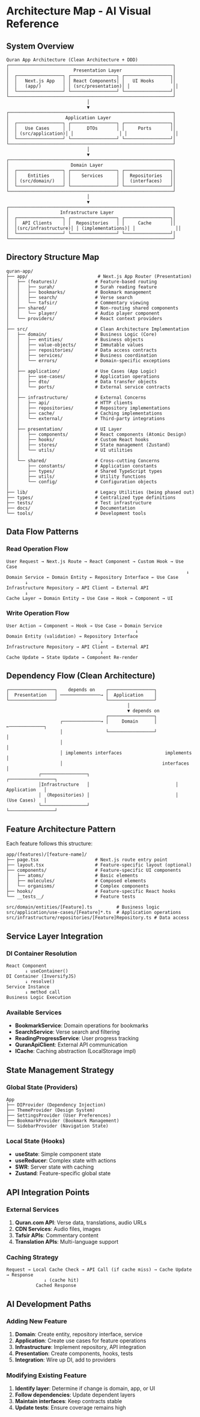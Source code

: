 # Architecture Map - AI Visual Reference

## System Overview

```
Quran App Architecture (Clean Architecture + DDD)
┌─────────────────────────────────────────────────────────────┐
│                        Presentation Layer                   │
│  ┌─────────────────┐ ┌─────────────────┐ ┌─────────────────┐│
│  │   Next.js App   │ │ React Components│ │   UI Hooks      ││
│  │   (app/)        │ │ (src/presentation)│ │                ││
│  └─────────────────┘ └─────────────────┘ └─────────────────┘│
└─────────────────────────────────────────────────────────────┘
                              │
                              ▼
┌─────────────────────────────────────────────────────────────┐
│                     Application Layer                       │
│  ┌─────────────────┐ ┌─────────────────┐ ┌─────────────────┐│
│  │   Use Cases     │ │      DTOs       │ │     Ports       ││
│  │ (src/application)│ │                 │ │                 ││
│  └─────────────────┘ └─────────────────┘ └─────────────────┘│
└─────────────────────────────────────────────────────────────┘
                              │
                              ▼
┌─────────────────────────────────────────────────────────────┐
│                       Domain Layer                          │
│  ┌─────────────────┐ ┌─────────────────┐ ┌─────────────────┐│
│  │    Entities     │ │    Services     │ │  Repositories   ││
│  │ (src/domain/)   │ │                 │ │  (interfaces)   ││
│  └─────────────────┘ └─────────────────┘ └─────────────────┘│
└─────────────────────────────────────────────────────────────┘
                              │
                              ▼
┌─────────────────────────────────────────────────────────────┐
│                   Infrastructure Layer                      │
│  ┌─────────────────┐ ┌─────────────────┐ ┌─────────────────┐│
│  │  API Clients    │ │  Repositories   │ │     Cache       ││
│  │(src/infrastructure)│ │ (implementations)│ │               ││
│  └─────────────────┘ └─────────────────┘ └─────────────────┘│
└─────────────────────────────────────────────────────────────┘
```

## Directory Structure Map

```
quran-app/
├── app/                          # Next.js App Router (Presentation)
│   ├── (features)/              # Feature-based routing
│   │   ├── surah/               # Surah reading feature
│   │   ├── bookmarks/           # Bookmark management
│   │   ├── search/              # Verse search
│   │   └── tafsir/              # Commentary viewing
│   ├── shared/                  # Non-routing shared components
│   │   └── player/              # Audio player component
│   └── providers/               # React context providers
│
├── src/                         # Clean Architecture Implementation
│   ├── domain/                  # Business Logic (Core)
│   │   ├── entities/            # Business objects
│   │   ├── value-objects/       # Immutable values
│   │   ├── repositories/        # Data access contracts
│   │   ├── services/            # Business coordination
│   │   └── errors/              # Domain-specific exceptions
│   │
│   ├── application/             # Use Cases (App Logic)
│   │   ├── use-cases/           # Application operations
│   │   ├── dto/                 # Data transfer objects
│   │   └── ports/               # External service contracts
│   │
│   ├── infrastructure/          # External Concerns
│   │   ├── api/                 # HTTP clients
│   │   ├── repositories/        # Repository implementations
│   │   ├── cache/               # Caching implementations
│   │   └── external/            # Third-party integrations
│   │
│   ├── presentation/            # UI Layer
│   │   ├── components/          # React components (Atomic Design)
│   │   ├── hooks/               # Custom React hooks
│   │   ├── stores/              # State management (Zustand)
│   │   └── utils/               # UI utilities
│   │
│   └── shared/                  # Cross-cutting Concerns
│       ├── constants/           # Application constants
│       ├── types/               # Shared TypeScript types
│       ├── utils/               # Utility functions
│       └── config/              # Configuration objects
│
├── lib/                         # Legacy Utilities (being phased out)
├── types/                       # Centralized type definitions
├── tests/                       # Test infrastructure
├── docs/                        # Documentation
└── tools/                       # Development tools
```

## Data Flow Patterns

### Read Operation Flow

```
User Request → Next.js Route → React Component → Custom Hook → Use Case
                                                                   ↓
Domain Service ← Domain Entity ← Repository Interface ← Use Case
       ↓
Infrastructure Repository → API Client → External API
       ↓
Cache Layer → Domain Entity → Use Case → Hook → Component → UI
```

### Write Operation Flow

```
User Action → Component → Hook → Use Case → Domain Service
                                                ↓
Domain Entity (validation) → Repository Interface
                                   ↓
Infrastructure Repository → API Client → External API
                                   ↓
Cache Update → State Update → Component Re-render
```

## Dependency Flow (Clean Architecture)

```
┌─────────────────┐    depends on    ┌─────────────────┐
│  Presentation   │ ───────────────→ │  Application    │
└─────────────────┘                  └─────────────────┘
                                             │
                                             ▼ depends on
                                     ┌─────────────────┐
                    ┌──────────────→ │     Domain      │ ←─────────────┐
                    │                └─────────────────┘               │
                    │                                                  │
                    │ implements interfaces                implements   │
                    │                                     interfaces   │
            ┌─────────────────┐                                ┌─────────────────┐
            │Infrastructure   │                                │   Application   │
            │  (Repositories) │                                │   (Use Cases)   │
            └─────────────────┘                                └─────────────────┘
```

## Feature Architecture Pattern

Each feature follows this structure:

```
app/(features)/[feature-name]/
├── page.tsx                     # Next.js route entry point
├── layout.tsx                   # Feature-specific layout (optional)
├── components/                  # Feature-specific UI components
│   ├── atoms/                   # Basic elements
│   ├── molecules/               # Composed elements
│   └── organisms/               # Complex components
├── hooks/                       # Feature-specific React hooks
└── __tests__/                   # Feature tests

src/domain/entities/[Feature].ts         # Business logic
src/application/use-cases/[Feature]*.ts  # Application operations
src/infrastructure/repositories/[Feature]Repository.ts # Data access
```

## Service Layer Integration

### DI Container Resolution

```
React Component
       ↓ useContainer()
DI Container (InversifyJS)
       ↓ resolve()
Service Instance
       ↓ method call
Business Logic Execution
```

### Available Services

- **BookmarkService**: Domain operations for bookmarks
- **SearchService**: Verse search and filtering
- **ReadingProgressService**: User progress tracking
- **QuranApiClient**: External API communication
- **ICache**: Caching abstraction (LocalStorage impl)

## State Management Strategy

### Global State (Providers)

```
App
├── DIProvider (Dependency Injection)
├── ThemeProvider (Design System)
├── SettingsProvider (User Preferences)
├── BookmarkProvider (Bookmark Management)
└── SidebarProvider (Navigation State)
```

### Local State (Hooks)

- **useState**: Simple component state
- **useReducer**: Complex state with actions
- **SWR**: Server state with caching
- **Zustand**: Feature-specific global state

## API Integration Points

### External Services

1. **Quran.com API**: Verse data, translations, audio URLs
2. **CDN Services**: Audio files, images
3. **Tafsir APIs**: Commentary content
4. **Translation APIs**: Multi-language support

### Caching Strategy

```
Request → Local Cache Check → API Call (if cache miss) → Cache Update → Response
              ↓ (cache hit)
           Cached Response
```

## AI Development Paths

### Adding New Feature

1. **Domain**: Create entity, repository interface, service
2. **Application**: Create use cases for feature operations
3. **Infrastructure**: Implement repository, API integration
4. **Presentation**: Create components, hooks, tests
5. **Integration**: Wire up DI, add to providers

### Modifying Existing Feature

1. **Identify layer**: Determine if change is domain, app, or UI
2. **Follow dependencies**: Update dependent layers
3. **Maintain interfaces**: Keep contracts stable
4. **Update tests**: Ensure coverage remains high

